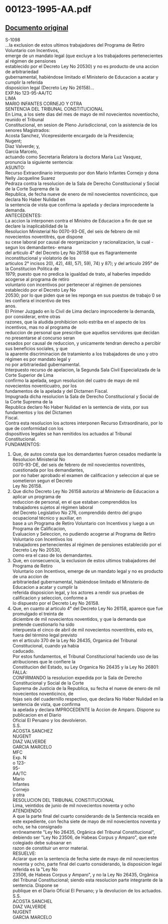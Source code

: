 
00123-1995-AA.pdf
=================
  
[Documento original](https://tc.gob.pe/jurisprudencia/1998/00123-1995-AA.pdf)  
---  
S-1098  
...la exclusion de estos ultimos trabajadores del Programa de Retiro Voluntario con Incentivos,  
emerge de un mandato legal (que excluye a los trabajadores pertenecientes al régimen de pensiones  
establecido por el Decreto Ley No 20530) y no es producto de una accion de arbitrariedad  
gubernamental, habiéndose limitado el Ministerio de Educacion a acatar y cumplir la referida  
disposicion legal (Decreto Ley No 26158)...  
EXP.No 123-95-AA/TC  
LIMA  
MARIO INFANTES CORNEJO Y OTRA  
SENTENCIA DEL TRIBUNAL CONSTITUCIONAL  
En Lima, a los siete dias del mes de mayo de mil novecientos noventiocho, reunido el Tribunal  
Constitucional, en sesion de Pleno Jurisdiccional, con la asistencia de los senores Magistrados:  
Acosta Sanchez, Vicepresidente encargado de la Presidencia;  
Nugent;  
Diaz Valverde; y,  
Garcia Marcelo,  
actuando como Secretaria Relatora la doctora Maria Luz Vasquez, pronuncia la siguiente sentencia:  
ASUNTO:  
Recurso Extraordinario interpuesto por don Mario Infantes Cornejo y dona Nelly Jacqueline Suarez  
Pedraza contra la resolucion de la Sala de Derecho Constitucional y Social de la Corte Suprema de la  
Republica, de fecha nueve de enero de mil novecientos noventicinco, que declara No Haber Nulidad en  
la sentencia de vista que confirma la apelada y declara improcedente la demanda.  
ANTECEDENTES:  
La accion la interponen contra el Ministro de Educacion a fin de que se declare la inaplicabilidad de la  
Resolucion Ministerial No 0070-93-DE, del seis de febrero de mil novecientos noventitrés, que dispone  
su cese laboral por causal de reorganizacion y racionalizacion, la cual -segun los demandantes- emana  
del articulo 4° del Decreto Ley No 26158 que es flagrantemente inconstitucional y violatorio de los  
articulos 2° incisos 20), 42), 48), 57), 59), 74) y 87); y del articulo 295° de la Constitucion Politica de  
1979; puesto que no predica la igualdad de trato, al haberles impedido acogerse al programa de retiro  
voluntario con incentivos por pertenecer al régimen de pensiones establecido por el Decreto Ley No  
20530; por lo que piden que se les reponga en sus puestos de trabajo 0 se les confiera el incentivo de tres  
anos.  
El Primer Juzgado en lo Civil de Lima declaro improcedente la demanda, por considerar, entre otras  
razones, que la aludida prohibicion solo estriba en el aspecto de los incentivos, mas no al programa de  
reduccion de personal que prescribe que aquellos servidores que decidan no presentarse al concurso seran  
cesados por causal de reduccion, y unicamente tendran derecho a percibir sus beneficios sociales, y que  
la aparente discriminacion de tratamiento a los trabajadores de uno y otro régimen es por mandato legal y  
no por arbitrariedad gubernamental.  
Interpuesto recurso de apelacion, la Segunda Sala Civil Especializada de la Corte Superior de Lima  
confirmo la apelada, segun resolucion del cuatro de mayo de mil novecientos noventicuatro, por los  
fundamentos de la apelada y del Dictamen Fiscal.  
Impugnada dicha resolucion la Sala de Derecho Constitucional y Social de la Corte Suprema de la  
Republica declaro No Haber Nulidad en la sentencia de vista, por sus fundamentos y los del Dictamen  
Fiscal.  
Contra esta resolucion los actores interponen Recurso Extraordinario, por lo que de conformidad con los  
dispositivos legales se han remitidos los actuados al Tribunal Constitucional.  
FUNDAMENTOS:  
1. Que, de autos consta que los demandantes fueron cesados mediante la Resolucion Ministerial No  
0070-93-DE, del seis de febrero de mil novecientos noventitrés, cuestionada por los demandantes,  
por no haber aprobado el examen de calificacion y seleccion al que se sometieron segun el Decreto  
Ley No 26158.  
2. Que dicho Decreto Ley No 26158 autorizo al Ministerio de Educacion a aplicar un programa de  
reduccion de personal, en el que estaban comprendidos los trabajadores sujetos al régimen laboral  
del Decreto Legislativo No 276, comprendido dentro del grupo ocupacional técnico y auxiliar, en  
base a un Programa de Retiro Voluntario con Incentivos y luego a un Programa de Calificacion,  
Evaluacion y Seleccion, no pudiendo acogerse al Programa de Retiro Voluntario con Incentivos los  
trabajadores pertenecientes al régimen de pensiones establecido por el Decreto Ley No 20530,  
como era el caso de los demandantes.  
3. Que, en consecuencia, la exclusion de estos ultimos trabajadores del Programa de Retiro  
Voluntario con Incentivos, emerge de un mandato legal y no es producto de una accion de  
arbitrariedad gubernamental, habiéndose limitado el Ministerio de Educacion a acatar y cumplir la  
referida disposicion legal, y los actores a rendir sus pruebas de calificacion y seleccion, conforme a  
lo dispuesto por el Decreto Ley No 26158.  
4. Que, en cuanto al articulo 4° del Decreto Ley No 26158, aparece que fue promulgado el treinta de  
diciembre de mil novecientos noventidos, y que la demanda que pretende cuestionarlo ha sido  
interpuesta el cinco de abril de mil novecientos noventitrés, esto es, fuera del término legal previsto  
en el articulo 370 de la Ley No 26435, Organica del Tribunal Constitucional, cuando ya habia  
caducado.  
Por estos fundamentos, el Tribunal Constitucional haciendo uso de las atribuciones que le confiere la  
Constitucion del Estado, su Ley Organica No 26435 y la Ley No 26801:  
FALLA:  
CONFIRMANDO la resolucion expedida por la Sala de Derecho Constitucional y Social de la Corte  
Suprema de Justicia de la Republica, su fecha el nueve de enero de mil novecientos noventicinco, de  
fojas seis del cuadernillo respectivo, que declara No Haber Nulidad en la sentencia de vista, que confirma  
la apelada y declara IMPROCEDENTE la Accion de Amparo. Dispone su publicacion en el Diario  
Oficial El Peruano y los devolvieron.  
S.S.  
ACOSTA SANCHEZ  
NUGENT  
DIAZ VALVERDE  
GARCIA MARCELO  
MFC  
Exp. N  
o 123-  
95-  
AA/TC  
Mario  
Infantes  
Cornejo  
y otra  
RESOLUCION DEL TRIBUNAL CONSTITUCIONAL  
Lima, veintidos de junio de mil novecientos noventa y ocho  
ATENDIENDO:  
A que la parte final del cuarto considerando de la Sentencia recaida en este expediente, con fecha siete de mayo de mil novecientos noventa y ocho, se ha consignado  
errôneamente "Ley No 26435, Orgânica del Tribunal Constitucional", debiendo ser "Ley No 23506, de Habeas Corpus y Amparo", que este colegiado debe subsanar en  
razon de constituir un error material.  
RESUELVE:  
Aclarar que en la sentencia de fecha siete de mayo de mil novecientos noventa y ocho, parte final del cuarto considerando, la disposicion legal referida es la "Ley No  
23506, de Habeas Corpus y Amparo", y no la Ley No 26435, Orgânica del Tribunal Constitucional; siendo esta resolucion parte integrante de la sentencia. Dispone se  
publique en el Diario Oficial El Peruano; y la devolucion de los actuados.  
S.S.  
ACOSTA SANCHEL  
DIAZ VALVERDE  
NUGENT  
GARCIA MARCELO